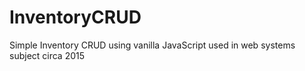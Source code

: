 # InventoryCRUD
Simple Inventory CRUD using vanilla JavaScript used in web systems subject circa 2015
